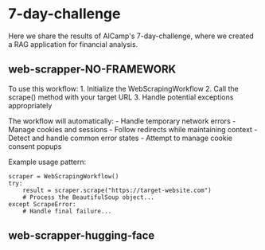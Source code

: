 # 7-day-challenge

Here we share the results of AICamp's 7-day-challenge, where we created a RAG application for financial analysis.

## web-scrapper-NO-FRAMEWORK

To use this workflow:
    1. Initialize the WebScrapingWorkflow
    2. Call the scrape() method with your target URL
    3. Handle potential exceptions appropriately

The workflow will automatically:
    - Handle temporary network errors
    - Manage cookies and sessions
    - Follow redirects while maintaining context
    - Detect and handle common error states
    - Attempt to manage cookie consent popups

Example usage pattern:

    scraper = WebScrapingWorkflow()
    try:
        result = scraper.scrape("https://target-website.com")
        # Process the BeautifulSoup object...
    except ScrapeError:
        # Handle final failure...


## web-scrapper-hugging-face

